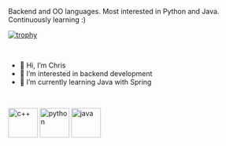 Backend and OO languages. Most interested in Python and Java. Continuously learning :)



[![trophy](https://github-profile-trophy.vercel.app/?username=ryo-ma)](https://github.com/ryo-ma/github-profile-trophy)


<br>

- 👋 Hi, I’m Chris
- 👀 I’m interested in backend development
- 🌱 I’m currently learning Java with Spring


<br>

<img src="https://raw.githubusercontent.com/jmnote/z-icons/master/svg/cpp.svg" alt="c++" width="60" height="60" style="max-width: 100%;">   <img src="https://raw.githubusercontent.com/jmnote/z-icons/master/svg/python.svg" alt="python" width="60" height="60" style="max-width: 100%;">    <img src="https://raw.githubusercontent.com/jmnote/z-icons/master/svg/java.svg" alt="java" width="60" height="60" style="max-width: 100%;">


<!---
stiwenparker/stiwenparker is a ✨ special ✨ repository because its `README.md` (this file) appears on your GitHub profile.
You can click the Preview link to take a look at your changes.
--->
